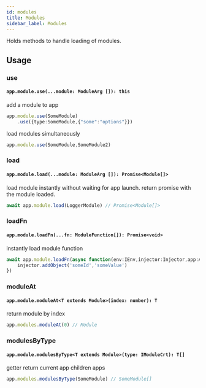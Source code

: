 ```yaml
---
id: modules
title: Modules
sidebar_label: Modules
---
```


Holds methods to handle loading of modules.

## Usage
### use
#### `app.module.use(...module: ModuleArg []): this`
add a module to app
```typescript
app.module.use(SomeModule)
    .use({type:SomeModule,{"some":"options"}})
```
load modules simultaneously
```typescript
app.module.use(SomeModule,SomeModule2)
```
### load
#### `app.module.load(...module: ModuleArg []): Promise<Module[]>`
load module instantly without waiting for app launch.
return promise with the module loaded.
```typescript
await app.module.load(LoggerModule) // Promise<Module[]>
```
### loadFn
#### `app.module.loadFn(...fn: ModuleFunction[]): Promise<void>`
instantly load module function
```typescript
await app.module.loadFn(async function(env:IEnv,injector:Injector,app:App){
    injector.addObject('someId','someValue')
}) 
```
### moduleAt
#### `app.module.moduleAt<T extends Module>(index: number): T`
return module by index
```typescript
app.modules.moduleAt(0) // Module
```
### modulesByType
#### `app.module.modulesByType<T extends Module>(type: IModuleCrt): T[]`
getter return current app children apps
```typescript
app.modules.modulesByType(SomeModule) // SomeModule[]
```



